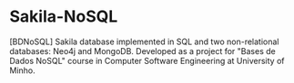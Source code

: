 # Sakila-NoSQL
[BDNoSQL] Sakila database implemented in SQL and two non-relational databases: Neo4j and MongoDB. Developed as a project for "Bases de Dados NoSQL" course in Computer Software Engineering at University of Minho.
